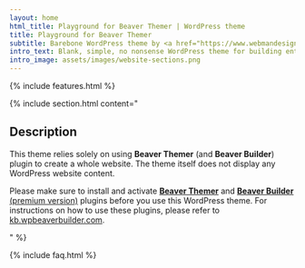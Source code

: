 ```yaml
---
layout: home
html_title: Playground for Beaver Themer | WordPress theme
title: Playground for Beaver Themer
subtitle: Barebone WordPress theme by <a href="https://www.webmandesign.eu">WebMan Design</a>
intro_text: Blank, simple, no nonsense WordPress theme for building entire website with Beaver Themer (and Beaver Builder) plugin. Same as Beaver Themer plugin, the theme is suitable for experienced users mostly.
intro_image: assets/images/website-sections.png
---
```


{% include features.html %}

{% include section.html content="

## Description

This theme relies solely on using **Beaver Themer** (and **Beaver Builder**) plugin to create a whole website. The theme itself does not display any WordPress website content.

Please make sure to install and activate [**Beaver Themer**](https://www.wpbeaverbuilder.com/beaver-themer/?fla=67) and [**Beaver Builder** (premium version)](https://www.wpbeaverbuilder.com/pricing//?fla=67) plugins before you use this WordPress theme. For instructions on how to use these plugins, please refer to [kb.wpbeaverbuilder.com](https://kb.wpbeaverbuilder.com/).

" %}

{% include faq.html %}
